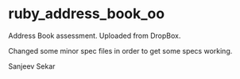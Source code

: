 ruby_address_book_oo
====================

Address Book assessment. Uploaded from DropBox.

Changed some minor spec files in order to get some specs working.


Sanjeev Sekar
